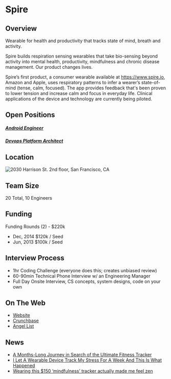 # Spire
## Overview
Wearable for health and productivity that tracks state of mind, breath and activity.

Spire builds respiration sensing wearables that take bio-sensing beyond activity into mental health, productivity, mindfulness and chronic disease management. Our product changes lives.

Spire’s first product, a consumer wearable available at https://www.spire.io, Amazon and Apple, uses respiratory patterns to infer a wearer’s state-of-mind (tense, calm, focused). The app provides feedback that's been proven to lower tension and increase calm and focus in everyday life. Clinical applications of the device and technology are currently being piloted.

## Open Positions
##### [Android Engineer](android-engineer.md)
##### [Devops Platform Architect](devops-platform-architect.md)

## Location
![2030 Harrison St. 2nd floor, San Francisco, CA](https://maps.googleapis.com/maps/api/staticmap?center=2030+Harrison+St.+2nd+floor,+San+Francisco,+CA&zoom=13&scale=false&size=600x300&maptype=roadmap&format=png&visual_refresh=true&markers=size:mid%7Ccolor:0xff0000%7Clabel:%7C2030+Harrison+St.,+San+Francisco,+CA)  

## Team Size
20 Total, 10 Engineers

## Funding
Funding Rounds (2) - $220k
+ Dec, 2014	$120k / Seed
+ Jun, 2013	$100k / Seed

## Interview Process
+ 1hr Coding Challenge (everyone does this; creates unbiased review)
+ 60-90min Technical Phone Interview w/ an Engineering Manager
+ Full Day Onsite Interview, CS concepts, system designs, code on your own

## On The Web
+ [Website](https://spire.io/)
+ [Crunchbase](https://www.crunchbase.com/organization/spire-3)
+ [Angel List](https://angel.co/spire)

## News
+ [A Months-Long Journey in Search of the Ultimate Fitness Tracker](https://www.outsideonline.com/2016276/my-life-wired-athlete)
+ [I Let A Wearable Device Track My Stress For A Week And This Is What Happened](http://www.thegloss.com/mental-heath/wearable-tech-spire-stress/)
+ [Wearing this $150 ‘mindfulness’ tracker actually made me feel zen](http://fusion.net/story/199619/clipping-this-150-mindfulness-device-to-my-bra-actually-made-me-feel-zen/)

